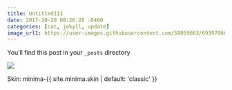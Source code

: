 ```yaml
---
title: Untitled111
date: 2017-10-20 08:26:28 -0400
categories: [cat, jekyll, update]
image_url1: https://user-images.githubusercontent.com/58059663/69397966-8c7d5400-0d2b-11ea-8b31-f2dae215c246.png
---
```

You’ll find this post in your `_posts` directory

  <img src="{{ page.image_url1 }}" />

Skin:
minima-{{ site.minima.skin | default: 'classic' }}